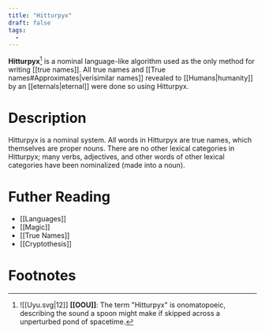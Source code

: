 ```yaml
---
title: "Hitturpyx"
draft: false
tags:
  - 
---
```


**Hitturpyx**[^htpx] is a nominal language-like algorithm used as the only method for writing [[true names]]. All true names and [[True names#Approximates|verisimilar names]] revealed to [[Humans|humanity]] by an [[eternals|eternal]] were done so using Hitturpyx.

# Description
Hitturpyx is a nominal system. All words in Hitturpyx are true names, which themselves are proper nouns. There are no other lexical categories in Hitturpyx; many verbs, adjectives, and other words of other lexical categories have been nominalized (made into a noun).

# Futher Reading
- [[Languages]]
-  [[Magic]]
- [[True Names]]
- [[Cryptothesis]]

# Footnotes
[^htpx]: ![[Uyu.svg|12]] **[[OOU]]**: The term "Hitturpyx" is onomatopoeic, describing the sound a spoon might make if skipped across a unperturbed pond of spacetime.